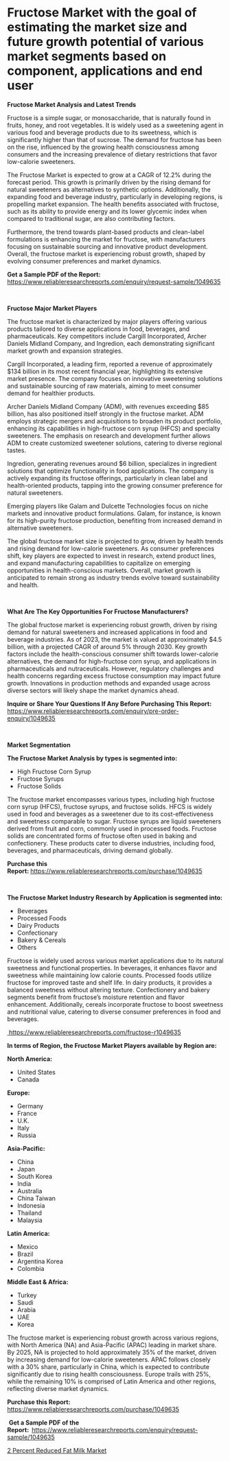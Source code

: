 <p><h1>Fructose Market with the goal of estimating the market size and future growth potential of various market segments based on component, applications and end user</h1></p><p><strong>Fructose Market Analysis and Latest Trends</strong></p>
<p><p>Fructose is a simple sugar, or monosaccharide, that is naturally found in fruits, honey, and root vegetables. It is widely used as a sweetening agent in various food and beverage products due to its sweetness, which is significantly higher than that of sucrose. The demand for fructose has been on the rise, influenced by the growing health consciousness among consumers and the increasing prevalence of dietary restrictions that favor low-calorie sweeteners.</p><p>The Fructose Market is expected to grow at a CAGR of 12.2% during the forecast period. This growth is primarily driven by the rising demand for natural sweeteners as alternatives to synthetic options. Additionally, the expanding food and beverage industry, particularly in developing regions, is propelling market expansion. The health benefits associated with fructose, such as its ability to provide energy and its lower glycemic index when compared to traditional sugar, are also contributing factors.</p><p>Furthermore, the trend towards plant-based products and clean-label formulations is enhancing the market for fructose, with manufacturers focusing on sustainable sourcing and innovative product development. Overall, the fructose market is experiencing robust growth, shaped by evolving consumer preferences and market dynamics.</p></p>
<p><strong>Get a Sample PDF of the Report:&nbsp;</strong> <a href="https://www.reliableresearchreports.com/enquiry/request-sample/1049635?utm_campaign=2009&utm_medium=2&utm_source=Github&utm_content=ia&utm_term=14022025&utm_id=fructose">https://www.reliableresearchreports.com/enquiry/request-sample/1049635</a></p>
<p>&nbsp;</p>
<p><strong>Fructose Major Market Players</strong></p>
<p><p>The fructose market is characterized by major players offering various products tailored to diverse applications in food, beverages, and pharmaceuticals. Key competitors include Cargill Incorporated, Archer Daniels Midland Company, and Ingredion, each demonstrating significant market growth and expansion strategies.</p><p>Cargill Incorporated, a leading firm, reported a revenue of approximately $134 billion in its most recent financial year, highlighting its extensive market presence. The company focuses on innovative sweetening solutions and sustainable sourcing of raw materials, aiming to meet consumer demand for healthier products.</p><p>Archer Daniels Midland Company (ADM), with revenues exceeding $85 billion, has also positioned itself strongly in the fructose market. ADM employs strategic mergers and acquisitions to broaden its product portfolio, enhancing its capabilities in high-fructose corn syrup (HFCS) and specialty sweeteners. The emphasis on research and development further allows ADM to create customized sweetener solutions, catering to diverse regional tastes.</p><p>Ingredion, generating revenues around $6 billion, specializes in ingredient solutions that optimize functionality in food applications. The company is actively expanding its fructose offerings, particularly in clean label and health-oriented products, tapping into the growing consumer preference for natural sweeteners.</p><p>Emerging players like Galam and Dulcette Technologies focus on niche markets and innovative product formulations. Galam, for instance, is known for its high-purity fructose production, benefiting from increased demand in alternative sweeteners.</p><p>The global fructose market size is projected to grow, driven by health trends and rising demand for low-calorie sweeteners. As consumer preferences shift, key players are expected to invest in research, extend product lines, and expand manufacturing capabilities to capitalize on emerging opportunities in health-conscious markets. Overall, market growth is anticipated to remain strong as industry trends evolve toward sustainability and health.</p></p>
<p>&nbsp;</p>
<p><strong>What Are The Key Opportunities For Fructose Manufacturers?</strong></p>
<p><p>The global fructose market is experiencing robust growth, driven by rising demand for natural sweeteners and increased applications in food and beverage industries. As of 2023, the market is valued at approximately $4.5 billion, with a projected CAGR of around 5% through 2030. Key growth factors include the health-conscious consumer shift towards lower-calorie alternatives, the demand for high-fructose corn syrup, and applications in pharmaceuticals and nutraceuticals. However, regulatory challenges and health concerns regarding excess fructose consumption may impact future growth. Innovations in production methods and expanded usage across diverse sectors will likely shape the market dynamics ahead.</p></p>
<p><strong>Inquire or Share Your Questions If Any Before Purchasing This Report:</strong> <a href="https://www.reliableresearchreports.com/enquiry/pre-order-enquiry/1049635?utm_campaign=2009&utm_medium=2&utm_source=Github&utm_content=ia&utm_term=14022025&utm_id=fructose">https://www.reliableresearchreports.com/enquiry/pre-order-enquiry/1049635</a></p>
<p>&nbsp;</p>
<p><strong>Market Segmentation</strong></p>
<p><strong>The Fructose Market Analysis by types is segmented into:</strong></p>
<p><ul><li>High Fructose Corn Syrup</li><li>Fructose Syrups</li><li>Fructose Solids</li></ul></p>
<p><p>The fructose market encompasses various types, including high fructose corn syrup (HFCS), fructose syrups, and fructose solids. HFCS is widely used in food and beverages as a sweetener due to its cost-effectiveness and sweetness comparable to sugar. Fructose syrups are liquid sweeteners derived from fruit and corn, commonly used in processed foods. Fructose solids are concentrated forms of fructose often used in baking and confectionery. These products cater to diverse industries, including food, beverages, and pharmaceuticals, driving demand globally.</p></p>
<p><strong>Purchase this Report:&nbsp;</strong><a href="https://www.reliableresearchreports.com/purchase/1049635?utm_campaign=2009&utm_medium=2&utm_source=Github&utm_content=ia&utm_term=14022025&utm_id=fructose">https://www.reliableresearchreports.com/purchase/1049635</a></p>
<p>&nbsp;</p>
<p><strong>The Fructose Market Industry Research by Application is segmented into:</strong></p>
<p><ul><li>Beverages</li><li>Processed Foods</li><li>Dairy Products</li><li>Confectionary</li><li>Bakery & Cereals</li><li>Others</li></ul></p>
<p><p>Fructose is widely used across various market applications due to its natural sweetness and functional properties. In beverages, it enhances flavor and sweetness while maintaining low calorie counts. Processed foods utilize fructose for improved taste and shelf life. In dairy products, it provides a balanced sweetness without altering texture. Confectionery and bakery segments benefit from fructose’s moisture retention and flavor enhancement. Additionally, cereals incorporate fructose to boost sweetness and nutritional value, catering to diverse consumer preferences in food and beverages.</p></p>
<p><a href="https://www.reliableresearchreports.com/fructose-r1049635?utm_campaign=2009&utm_medium=2&utm_source=Github&utm_content=ia&utm_term=14022025&utm_id=fructose">&nbsp;https://www.reliableresearchreports.com/fructose-r1049635</a></p>
<p><strong>In terms of Region, the Fructose Market Players available by Region are:</strong></p>
<p>
    <p> <strong> North America: </strong>
        <ul>
            <li>United States</li>
            <li>Canada</li>
        </ul>
        </p> 
    <p> <strong> Europe: </strong>
        <ul>
            <li>Germany</li>
            <li>France</li>
            <li>U.K.</li>
            <li>Italy</li>
            <li>Russia</li>
        </ul>
        </p> 
    <p> <strong> Asia-Pacific: </strong>
        <ul>
            <li>China</li>
            <li>Japan</li>
            <li>South Korea</li>
            <li>India</li>
            <li>Australia</li>
            <li>China Taiwan</li>
            <li>Indonesia</li>
            <li>Thailand</li>
            <li>Malaysia</li>
        </ul>
        </p> 
    <p> <strong> Latin America: </strong>
        <ul>
            <li>Mexico</li>
            <li>Brazil</li>
            <li>Argentina Korea</li>
            <li>Colombia</li>
        </ul>
        </p> 
    <p> <strong> Middle East & Africa: </strong>
        <ul>
            <li>Turkey</li>
            <li>Saudi</li>
            <li>Arabia</li>
            <li>UAE</li>
            <li>Korea</li>
        </ul>
    </p>
    </p>
<p><p>The fructose market is experiencing robust growth across various regions, with North America (NA) and Asia-Pacific (APAC) leading in market share. By 2025, NA is projected to hold approximately 35% of the market, driven by increasing demand for low-calorie sweeteners. APAC follows closely with a 30% share, particularly in China, which is expected to contribute significantly due to rising health consciousness. Europe trails with 25%, while the remaining 10% is comprised of Latin America and other regions, reflecting diverse market dynamics.</p></p>
<p><strong>Purchase this Report: </strong><a href="https://www.reliableresearchreports.com/purchase/1049635?utm_campaign=2009&utm_medium=2&utm_source=Github&utm_content=ia&utm_term=14022025&utm_id=fructose">https://www.reliableresearchreports.com/purchase/1049635</a></p>
<p>&nbsp;<strong>Get a Sample PDF of the Report:&nbsp;&nbsp;</strong><a href="https://www.reliableresearchreports.com/enquiry/request-sample/1049635?utm_campaign=2009&utm_medium=2&utm_source=Github&utm_content=ia&utm_term=14022025&utm_id=fructose">https://www.reliableresearchreports.com/enquiry/request-sample/1049635</a></p>
<p><strong></strong></p>
<p><p><a href="https://github.com/hgf64gh/Market-Research-Report-List-1/blob/main/2-percent-reduced-fat-milk-market.md?utm_campaign=2009&utm_medium=2&utm_source=Github&utm_content=ia&utm_term=14022025&utm_id=fructose">2 Percent Reduced Fat Milk Market</a></p></p>